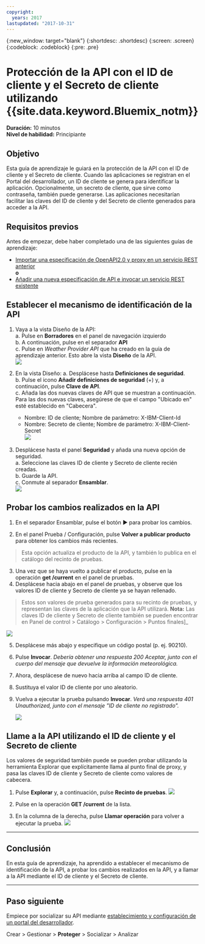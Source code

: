 ```yaml
---
copyright:
  years: 2017
lastupdated: "2017-10-31"
---
```


{:new_window: target="blank"}
{:shortdesc: .shortdesc}
{:screen: .screen}
{:codeblock: .codeblock}
{:pre: .pre}

# Protección de la API con el ID de cliente y el Secreto de cliente utilizando {{site.data.keyword.Bluemix_notm}}

**Duración:** 10 minutos  
**Nivel de habilidad:** Principiante


## Objetivo

Esta guía de aprendizaje le guiará en la protección de la API con el ID de cliente y el Secreto de cliente. Cuando las aplicaciones se registran en el Portal del desarrollador, un ID de cliente se genera para identificar la aplicación. Opcionalmente, un secreto de cliente, que sirve como contraseña, también puede generarse. Las aplicaciones necesitarían facilitar las claves del ID de cliente y del Secreto de cliente generados para acceder a la API.


## Requisitos previos

Antes de empezar, debe haber completado una de las siguientes guías de aprendizaje: 
- [Importar una especificación de OpenAPI2.0 y proxy en un servicio REST anterior](tut_rest_landing.html)  
**o**  
- [Añadir una nueva especificación de API e invocar un servicio REST existente](tut_rest_landing.html)


## Establecer el mecanismo de identificación de la API

1. Vaya a la vista Diseño de la API:  
   a. Pulse en **Borradores** en el panel de navegación izquierdo  
   b. A continuación, pulse en el separador **API**  
   c. Pulse en _Weather Provider API_ que ha creado en la guía de aprendizaje anterior. Esto abre la vista **Diseño** de la API.  
   ![](images/1_goto_drafts_api.png)  

2. En la vista Diseño:
    a. Desplácese hasta **Definiciones de seguridad**.  
    b. Pulse el icono **Añadir definiciones de seguridad** (+) y, a continuación, pulse **Clave de API**.  
    c. Añada las dos nuevas claves de API que se muestran a continuación. Para las dos nuevas claves, asegúrese de que el campo "Ubicado en" esté establecido en "Cabecera".  
      - Nombre: ID de cliente; Nombre de parámetro: X-IBM-Client-Id  
      - Nombre: Secreto de cliente; Nombre de parámetro: X-IBM-Client-Secret    
        ![](images/2_security_definitions.png)  

3. Desplácese hasta el panel **Seguridad** y añada una nueva opción de seguridad.  
    a. Seleccione las claves ID de cliente y Secreto de cliente recién creadas.  
    b. Guarde la API.  
    c. Conmute al separador **Ensamblar**.   
    ![](images/3_security_option.png)  


## Probar los cambios realizados en la API

1. En el separador Ensamblar, pulse el botón ► para probar los cambios.

2. En el panel Prueba / Configuración, pulse **Volver a publicar producto** para obtener los cambios más recientes. 
> Esta opción actualiza el producto de la API, y también lo publica en el catálogo del recinto de pruebas.

3. Una vez que se haya vuelto a publicar el producto, pulse en la operación **get /current** en el panel de pruebas.
4. Desplácese hacia abajo en el panel de pruebas, y observe que los valores ID de cliente y Secreto de cliente ya se hayan rellenado. 
> Estos son valores de prueba generados para su recinto de pruebas, y representan las claves de la aplicación que la API utilizará.
> **Nota:** Las claves ID de cliente y Secreto de cliente también se pueden encontrar en Panel de control > Catálogo > Configuración > Puntos finales]_   
  
  ![](images/test_api_keys_1.png)

5. Desplácese más abajo y especifique un código postal (p. ej. 90210). 
6. Pulse **Invocar**. _Debería obtener una respuesta 200 Aceptar, junto con el cuerpo del mensaje que devuelve la información meteorológica._
7. Ahora, desplácese de nuevo hacia arriba al campo ID de cliente. 
8. Sustituya el valor ID de cliente por uno aleatorio.
9. Vuelva a ejecutar la prueba pulsando **Invocar**. _Verá una respuesta 401 Unauthorized, junto con el mensaje "ID de cliente no registrado"._  

    ![](images/test_api_keys_3.png)  


## Llame a la API utilizando el ID de cliente y el Secreto de cliente

Los valores de seguridad también puede se pueden probar utilizando la herramienta Explorar que explícitamente llama al punto final de proxy, y pasa las claves ID de cliente y Secreto de cliente como valores de cabecera.

1. Pulse **Explorar** y, a continuación, pulse **Recinto de pruebas**.
    ![](images/explore_1.png)

2. Pulse en la operación **GET /current** de la lista.

3. En la columna de la derecha, pulse **Llamar operación** para volver a ejecutar la prueba.
    ![](images/explore_3.png)

---

## Conclusión
En esta guía de aprendizaje, ha aprendido a establecer el mecanismo de identificación de la API, a probar los cambios realizados en la API, y a llamar a la API mediante el ID de cliente y el Secreto de cliente. 

---

## Paso siguiente

Empiece por socializar su API mediante [establecimiento y configuración de un portal del desarrollador](tut_config_dev_portal.html).

Crear > Gestionar > **Proteger** > Socializar > Analizar

